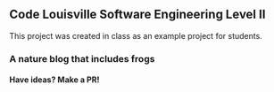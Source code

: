 ## Code Louisville Software Engineering Level II 

This project was created in class as an example project for students.

### A nature blog that includes frogs

#### Have ideas? Make a PR! 

